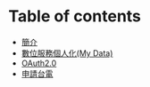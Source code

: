 # Table of contents

* [簡介](README.md)
* [數位服務個人化\(My Data\)](mydata.md)
* [OAuth2.0](oauth20.md)
* [申請台電](apply.md)

